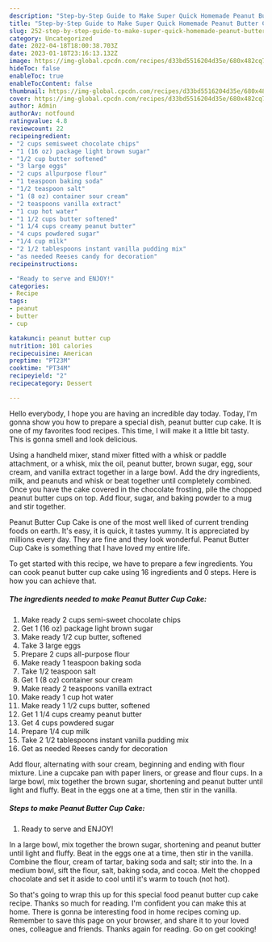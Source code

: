 ```yaml
---
description: "Step-by-Step Guide to Make Super Quick Homemade Peanut Butter Cup Cake"
title: "Step-by-Step Guide to Make Super Quick Homemade Peanut Butter Cup Cake"
slug: 252-step-by-step-guide-to-make-super-quick-homemade-peanut-butter-cup-cake
category: Uncategorized
date: 2022-04-18T18:00:38.703Z
date: 2023-01-18T23:16:13.132Z
image: https://img-global.cpcdn.com/recipes/d33bd5516204d35e/680x482cq70/peanut-butter-cup-cake-recipe-main-photo.jpg
hideToc: false
enableToc: true
enableTocContent: false
thumbnail: https://img-global.cpcdn.com/recipes/d33bd5516204d35e/680x482cq70/peanut-butter-cup-cake-recipe-main-photo.jpg
cover: https://img-global.cpcdn.com/recipes/d33bd5516204d35e/680x482cq70/peanut-butter-cup-cake-recipe-main-photo.jpg
author: Admin
authorAv: notfound
ratingvalue: 4.8
reviewcount: 22
recipeingredient:
- "2 cups semisweet chocolate chips"
- "1 (16 oz) package light brown sugar"
- "1/2 cup butter softened"
- "3 large eggs"
- "2 cups allpurpose flour"
- "1 teaspoon baking soda"
- "1/2 teaspoon salt"
- "1 (8 oz) container sour cream"
- "2 teaspoons vanilla extract"
- "1 cup hot water"
- "1 1/2 cups butter softened"
- "1 1/4 cups creamy peanut butter"
- "4 cups powdered sugar"
- "1/4 cup milk"
- "2 1/2 tablespoons instant vanilla pudding mix"
- "as needed Reeses candy for decoration"
recipeinstructions:

- "Ready to serve and ENJOY!"
categories:
- Recipe
tags:
- peanut
- butter
- cup

katakunci: peanut butter cup 
nutrition: 101 calories
recipecuisine: American
preptime: "PT23M"
cooktime: "PT34M"
recipeyield: "2"
recipecategory: Dessert

---
```



Hello everybody, I hope you are having an incredible day today. Today, I'm gonna show you how to prepare a special dish, peanut butter cup cake. It is one of my favorites food recipes. This time, I will make it a little bit tasty. This is gonna smell and look delicious.

Using a handheld mixer, stand mixer fitted with a whisk or paddle attachment, or a whisk, mix the oil, peanut butter, brown sugar, egg, sour cream, and vanilla extract together in a large bowl. Add the dry ingredients, milk, and peanuts and whisk or beat together until completely combined. Once you have the cake covered in the chocolate frosting, pile the chopped peanut butter cups on top. Add flour, sugar, and baking powder to a mug and stir together.

Peanut Butter Cup Cake is one of the most well liked of current trending foods on earth. It's easy, it is quick, it tastes yummy. It is appreciated by millions every day. They are fine and they look wonderful. Peanut Butter Cup Cake is something that I have loved my entire life.


To get started with this recipe, we have to prepare a few ingredients. You can cook peanut butter cup cake using 16 ingredients and 0 steps. Here is how you can achieve that.

<!--inarticleads1-->

##### The ingredients needed to make Peanut Butter Cup Cake:

1. Make ready 2 cups semi-sweet chocolate chips
1. Get 1 (16 oz) package light brown sugar
1. Make ready 1/2 cup butter, softened
1. Take 3 large eggs
1. Prepare 2 cups all-purpose flour
1. Make ready 1 teaspoon baking soda
1. Take 1/2 teaspoon salt
1. Get 1 (8 oz) container sour cream
1. Make ready 2 teaspoons vanilla extract
1. Make ready 1 cup hot water
1. Make ready 1 1/2 cups butter, softened
1. Get 1 1/4 cups creamy peanut butter
1. Get 4 cups powdered sugar
1. Prepare 1/4 cup milk
1. Take 2 1/2 tablespoons instant vanilla pudding mix
1. Get as needed Reeses candy for decoration


Add flour, alternating with sour cream, beginning and ending with flour mixture. Line a cupcake pan with paper liners, or grease and flour cups. In a large bowl, mix together the brown sugar, shortening and peanut butter until light and fluffy. Beat in the eggs one at a time, then stir in the vanilla. 

<!--inarticleads2-->

##### Steps to make Peanut Butter Cup Cake:


1. Ready to serve and ENJOY!

In a large bowl, mix together the brown sugar, shortening and peanut butter until light and fluffy. Beat in the eggs one at a time, then stir in the vanilla. Combine the flour, cream of tartar, baking soda and salt; stir into the. In a medium bowl, sift the flour, salt, baking soda, and cocoa. Melt the chopped chocolate and set it aside to cool until it&#39;s warm to touch (not hot). 

So that's going to wrap this up for this special food peanut butter cup cake recipe. Thanks so much for reading. I'm confident you can make this at home. There is gonna be interesting food in home recipes coming up. Remember to save this page on your browser, and share it to your loved ones, colleague and friends. Thanks again for reading. Go on get cooking!
